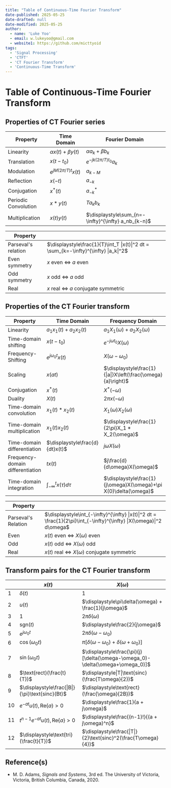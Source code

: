```yaml
---
title: "Table of Continuous-Time Fourier Transform"
date-published: 2025-05-25
date-drafted: null
date-modified: 2025-05-25
author:
  - name: 'Luke Yoo'
  - email: w.lukeyoo@gmail.com
  - website1: https://github.com/micttyoid
tags:
  - 'Signal Processing'
  - 'CTFT'
  - 'CT Fourier Transform'
  - 'Continuous-Time Transform'
---
```


# Table of Continuous-Time Fourier Transform

## Properties of CT Fourier series

| Property             | Time Domain              | Fourier Domain |
|----------------------|--------------------------|----------------|
| Linearity            | $\alpha x(t)+\beta y(t)$ | $\alpha a_k + \beta b_k$ |
| Translation          | $x(t - t_0)$             | $e^{-jk(2\pi/T)t_0}a_k$ |
| Modulation           | $e^{jM(2\pi/T)t}x(t)$    | $a_{k-M}$ |
| Reflection           | $x(-t)$                  | $a_{-k}$ |
| Conjugation          | $x^*(t)$                 | $a^*_{-k}$ |
| Periodic Convolution | $x \ast y(t)$            | $Ta_kb_k$ |
| Multiplication       | $x(t)y(t)$               | $\displaystyle\sum_{n=-\infty}^{\infty} a_nb_{k-n}$ |

| Property            | |
|---------------------|-| 
| Parseval's relation | $\displaystyle\frac{1}{T}\int_T \|x(t)\|^2 dt = \sum_{k=-\infty}^{\infty} \|a_k\|^2$ |
| Even symmetry | $x$ even $\Leftrightarrow$ $a$ even |
| Odd symmetry  | $x$ odd $\Leftrightarrow$ $a$ odd   |
| Real          | $x$ real $\Leftrightarrow$ $a$ conjugate symmetric |

## Properties of the CT Fourier transform

| Property                   | Time Domain       | Frequency Domain   |
|----------------------------|-------------------|--------------------|
| Linearity                  | $a_1x_1(t) + a_2x_2(t)$ | $a_1X_1(\omega) + a_2X_2(\omega)$ |
| Time-domain shifting       | $x(t - t_0)$            | $e^{-j\omega t_0}X(\omega)$ |
| Frequency-Shifting         | $e^{j\omega_0 t}x(t)$   | $X(\omega - \omega_0)$ |
| Scaling                    | $x(at)$ | $\displaystyle\frac{1}{\|a\|}X\left(\frac{\omega}{a}\right)$ |
| Conjugation                | $x^*(t)$           | $X^*(-\omega)$ |
| Duality                    | $X(t)$             | $2\pi x(-\omega)$ |
| Time-domain convolution    | $x_1(t) * x_2(t)$  | $X_1(\omega)X_2(\omega)$ |
| Time-domain multiplication | $x_1(t)x_2(t)$     | $\displaystyle\frac{1}{2\pi}X_1 * X_2(\omega)$ |
| Time-domain differentiation|$\displaystyle\frac{d}{dt}x(t)$ | $j\omega X(\omega)$ |
|Frequency-domain differentiation|$tx(t)$|$j\frac{d}{d\omega}X(\omega)$|
| Time-domain integration    | $\displaystyle\int_{-\infty}^t x(\tau)d\tau$ | $\displaystyle\frac{1}{j\omega}X(\omega)+\pi X(0)\delta(\omega)$ |

| Property            |                                                 |
|---------------------|-------------------------------------------------|
| Parseval's Relation | $\displaystyle\int_{-\infty}^{\infty} \|x(t)\|^2 dt = \frac{1}{2\pi}\int_{-\infty}^{\infty} \|X(\omega)\|^2 d\omega$     |
| Even  | $x(t)$ even $\Leftrightarrow$ $X(\omega)$ even                |
| Odd   | $x(t)$ odd $\Leftrightarrow$ $X(\omega)$ odd                  |
| Real  | $x(t)$ real $\Leftrightarrow$ $X(\omega)$ conjugate symmetric |

## Transform pairs for the CT Fourier transform

|   | $x(t)$            | $X(\omega)$                             |
|---|-------------------|-----------------------------------------|
| 1 | $\delta(t)$       | $1$                                     |
| 2 | $u(t)$            | $\displaystyle\pi\delta(\omega) + \frac{1}{j\omega}$ |
| 3 | $1$               | $2\pi\delta(\omega)$                    |
| 4 | $\text{sgn}(t)$   | $\displaystyle\frac{2}{j\omega}$        |
| 5 | $e^{j\omega_0 t}$ | $2\pi\delta(\omega - \omega_0)$         |
| 6 | $\cos(\omega_0 t)$| $\pi[\delta(\omega-\omega_0)+\delta(\omega+\omega_0)]$ |
| 7 | $\sin(\omega_0 t)$| $\displaystyle\frac{\pi}{j}[\delta(\omega-\omega_0)-\delta(\omega+\omega_0)]$ |
| 8 | $\text{rect}(\frac{t}{T})$      | $\displaystyle\|T\|\text{sinc}(\frac{T\omega}{2})$ |
| 9 | $\displaystyle\frac{\|B\|}{\pi}\text{sinc}(Bt)$  | $\displaystyle\text{rect}(\frac{\omega}{2B})$ |
| 10| $e^{-at}u(t),\,\text{Re}\lbrace a\rbrace > 0$ | $\displaystyle\frac{1}{a + j\omega}$ |
| 11| $t^{n-1}e^{-at}u(t),\,\text{Re}\lbrace a\rbrace > 0$ | $\displaystyle\frac{(n-1)!}{(a + j\omega)^n}$ |
| 12| $\displaystyle\text{tri}(\frac{t}{T})$ | $\displaystyle\frac{\|T\|}{2}\text{sinc}^2(\frac{T\omega}{4})$ |


## Reference(s)

- M. D. Adams, _Signals and Systems_, 3rd ed. The University of Victoria, Victoria, British Columbia, Canada, 2020.